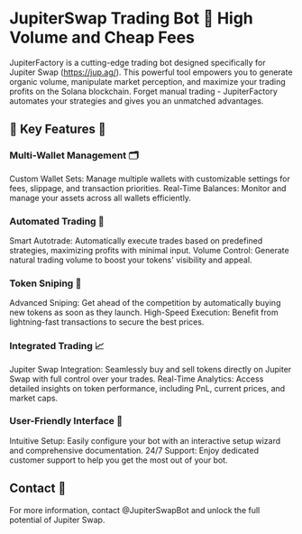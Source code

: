 # JupiterSwap Trading Bot 🚀 High Volume and Cheap Fees

JupiterFactory is a cutting-edge trading bot designed specifically for Jupiter Swap (https://jup.ag/). This powerful tool empowers you to generate organic volume, manipulate market perception, and maximize your trading profits on the Solana blockchain. Forget manual trading - JupiterFactory automates your strategies and gives you an unmatched advantages.

## 🌟 Key Features 🌟

### Multi-Wallet Management 🗂️
Custom Wallet Sets: Manage multiple wallets with customizable settings for fees, slippage, and transaction priorities.
Real-Time Balances: Monitor and manage your assets across all wallets efficiently.

### Automated Trading 🤖
Smart Autotrade: Automatically execute trades based on predefined strategies, maximizing profits with minimal input.
Volume Control: Generate natural trading volume to boost your tokens' visibility and appeal.

### Token Sniping 🎯
Advanced Sniping: Get ahead of the competition by automatically buying new tokens as soon as they launch.
High-Speed Execution: Benefit from lightning-fast transactions to secure the best prices.

### Integrated Trading 📈
Jupiter Swap Integration: Seamlessly buy and sell tokens directly on Jupiter Swap with full control over your trades.
Real-Time Analytics: Access detailed insights on token performance, including PnL, current prices, and market caps.

### User-Friendly Interface 🎨
Intuitive Setup: Easily configure your bot with an interactive setup wizard and comprehensive documentation.
24/7 Support: Enjoy dedicated customer support to help you get the most out of your bot.

## Contact 🏁
For more information, contact @JupiterSwapBot and unlock the full potential of Jupiter Swap.

